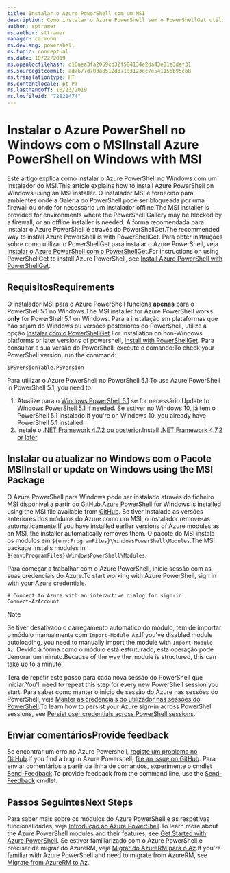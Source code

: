 ```yaml
---
title: Instalar o Azure PowerShell com um MSI
description: Como instalar o Azure PowerShell sem o PowerShellGet utilizar um MSI
author: sptramer
ms.author: sttramer
manager: carmonm
ms.devlang: powershell
ms.topic: conceptual
ms.date: 10/22/2019
ms.openlocfilehash: d16aea3fa2059cd32f584134e2da43e01e3def31
ms.sourcegitcommit: ad7677d703a8512d371d3123dc7e541156b95cb8
ms.translationtype: HT
ms.contentlocale: pt-PT
ms.lasthandoff: 10/23/2019
ms.locfileid: "72821474"
---
```

# <a name="install-azure-powershell-on-windows-with-msi"></a><span data-ttu-id="d2ddf-103">Instalar o Azure PowerShell no Windows com o MSI</span><span class="sxs-lookup"><span data-stu-id="d2ddf-103">Install Azure PowerShell on Windows with MSI</span></span>

<span data-ttu-id="d2ddf-104">Este artigo explica como instalar o Azure PowerShell no Windows com um Instalador do MSI.</span><span class="sxs-lookup"><span data-stu-id="d2ddf-104">This article explains how to install Azure PowerShell on Windows using an MSI installer.</span></span> <span data-ttu-id="d2ddf-105">O instalador MSI é fornecido para ambientes onde a Galeria do PowerShell pode ser bloqueada por uma firewall ou onde for necessário um instalador offline.</span><span class="sxs-lookup"><span data-stu-id="d2ddf-105">The MSI installer is provided for environments where the PowerShell Gallery may be blocked by a firewall, or an offline installer is needed.</span></span> <span data-ttu-id="d2ddf-106">A forma recomendada para instalar o Azure PowerShell é através do PowerShellGet.</span><span class="sxs-lookup"><span data-stu-id="d2ddf-106">The recommended way to install Azure PowerShell is with PowerShellGet.</span></span> <span data-ttu-id="d2ddf-107">Para obter instruções sobre como utilizar o PowerShellGet para instalar o Azure PowerShell, veja [Instalar o Azure PowerShell com o PowerShellGet](install-az-ps.md).</span><span class="sxs-lookup"><span data-stu-id="d2ddf-107">For instructions on using PowerShellGet to install Azure PowerShell, see [Install Azure PowerShell with PowerShellGet](install-az-ps.md).</span></span>

## <a name="requirements"></a><span data-ttu-id="d2ddf-108">Requisitos</span><span class="sxs-lookup"><span data-stu-id="d2ddf-108">Requirements</span></span>

<span data-ttu-id="d2ddf-109">O instalador MSI para o Azure PowerShell funciona __apenas__ para o PowerShell 5.1 no Windows.</span><span class="sxs-lookup"><span data-stu-id="d2ddf-109">The MSI installer for Azure PowerShell works __only__ for PowerShell 5.1 on Windows.</span></span> <span data-ttu-id="d2ddf-110">Para a instalação em plataformas que não sejam do Windows ou versões posteriores do PowerShell, utilize a opção [Instalar com o PowerShellGet](install-az-ps.md).</span><span class="sxs-lookup"><span data-stu-id="d2ddf-110">For installation on non-Windows platforms or later versions of powershell, [Install with PowerShellGet](install-az-ps.md).</span></span>
<span data-ttu-id="d2ddf-111">Para consultar a sua versão do PowerShell, execute o comando:</span><span class="sxs-lookup"><span data-stu-id="d2ddf-111">To check your PowerShell version, run the command:</span></span>

```powershell-interactive
$PSVersionTable.PSVersion
```

<span data-ttu-id="d2ddf-112">Para utilizar o Azure PowerShell no PowerShell 5.1:</span><span class="sxs-lookup"><span data-stu-id="d2ddf-112">To use Azure PowerShell in PowerShell 5.1, you need to:</span></span>

1. <span data-ttu-id="d2ddf-113">Atualize para o [Windows PowerShell 5.1](/powershell/scripting/install/installing-windows-powershell#upgrading-existing-windows-powershell) se for necessário.</span><span class="sxs-lookup"><span data-stu-id="d2ddf-113">Update to [Windows PowerShell 5.1](/powershell/scripting/install/installing-windows-powershell#upgrading-existing-windows-powershell) if needed.</span></span> <span data-ttu-id="d2ddf-114">Se estiver no Windows 10, já tem o PowerShell 5.1 instalado.</span><span class="sxs-lookup"><span data-stu-id="d2ddf-114">If you're on Windows 10, you already have PowerShell 5.1 installed.</span></span>
2. <span data-ttu-id="d2ddf-115">Instale o [.NET Framework 4.7.2 ou posterior](/dotnet/framework/install).</span><span class="sxs-lookup"><span data-stu-id="d2ddf-115">Install [.NET Framework 4.7.2 or later](/dotnet/framework/install).</span></span>

## <a name="install-or-update-on-windows-using-the-msi-package"></a><span data-ttu-id="d2ddf-116">Instalar ou atualizar no Windows com o Pacote MSI</span><span class="sxs-lookup"><span data-stu-id="d2ddf-116">Install or update on Windows using the MSI Package</span></span>

<span data-ttu-id="d2ddf-117">O Azure PowerShell para Windows pode ser instalado através do ficheiro MSI disponível a partir do [GitHub](https://github.com/Azure/azure-powershell/releases/tag/v2.8.0-October2019).</span><span class="sxs-lookup"><span data-stu-id="d2ddf-117">Azure PowerShell for Windows is installed using the MSI file available from [GitHub](https://github.com/Azure/azure-powershell/releases/tag/v2.8.0-October2019).</span></span> <span data-ttu-id="d2ddf-118">Se tiver instalado as versões anteriores dos módulos do Azure como um MSI, o instalador remove-as automaticamente.</span><span class="sxs-lookup"><span data-stu-id="d2ddf-118">If you have installed earlier versions of Azure modules as an MSI, the installer automatically removes them.</span></span> <span data-ttu-id="d2ddf-119">O pacote do MSI instala os módulos em `${env:ProgramFiles}\WindowsPowerShell\Modules`.</span><span class="sxs-lookup"><span data-stu-id="d2ddf-119">The MSI package installs modules in `${env:ProgramFiles}\WindowsPowerShell\Modules`.</span></span>

<span data-ttu-id="d2ddf-120">Para começar a trabalhar com o Azure PowerShell, inicie sessão com as suas credenciais do Azure.</span><span class="sxs-lookup"><span data-stu-id="d2ddf-120">To start working with Azure PowerShell, sign in with your Azure credentials.</span></span>

```powershell-interactive
# Connect to Azure with an interactive dialog for sign-in
Connect-AzAccount
```

> [!NOTE]
>
> <span data-ttu-id="d2ddf-121">Se tiver desativado o carregamento automático do módulo, tem de importar o módulo manualmente com `Import-Module Az`.</span><span class="sxs-lookup"><span data-stu-id="d2ddf-121">If you've disabled module autoloading, you need to manually import the module with `Import-Module Az`.</span></span> <span data-ttu-id="d2ddf-122">Devido à forma como o módulo está estruturado, esta operação pode demorar um minuto.</span><span class="sxs-lookup"><span data-stu-id="d2ddf-122">Because of the way the module is structured, this can take up to a minute.</span></span>

<span data-ttu-id="d2ddf-123">Terá de repetir este passo para cada nova sessão do PowerShell que iniciar.</span><span class="sxs-lookup"><span data-stu-id="d2ddf-123">You'll need to repeat this step for every new PowerShell session you start.</span></span> <span data-ttu-id="d2ddf-124">Para saber como manter o início de sessão do Azure nas sessões do PowerShell, veja [Manter as credenciais do utilizador nas sessões do PowerShell](context-persistence.md).</span><span class="sxs-lookup"><span data-stu-id="d2ddf-124">To learn how to persist your Azure sign-in across PowerShell sessions, see [Persist user credentials across PowerShell sessions](context-persistence.md).</span></span>

## <a name="provide-feedback"></a><span data-ttu-id="d2ddf-125">Enviar comentários</span><span class="sxs-lookup"><span data-stu-id="d2ddf-125">Provide feedback</span></span>

<span data-ttu-id="d2ddf-126">Se encontrar um erro no Azure Powershell, [registe um problema no GitHub](https://github.com/Azure/azure-powershell/issues).</span><span class="sxs-lookup"><span data-stu-id="d2ddf-126">If you find a bug in Azure Powershell, [file an issue on GitHub](https://github.com/Azure/azure-powershell/issues).</span></span>
<span data-ttu-id="d2ddf-127">Para enviar comentários a partir da linha de comandos, experimente o cmdlet [Send-Feedback](/powershell/module/az.accounts/send-feedback).</span><span class="sxs-lookup"><span data-stu-id="d2ddf-127">To provide feedback from the command line, use the [Send-Feedback](/powershell/module/az.accounts/send-feedback) cmdlet.</span></span>

## <a name="next-steps"></a><span data-ttu-id="d2ddf-128">Passos Seguintes</span><span class="sxs-lookup"><span data-stu-id="d2ddf-128">Next Steps</span></span>

<span data-ttu-id="d2ddf-129">Para saber mais sobre os módulos do Azure PowerShell e as respetivas funcionalidades, veja [Introdução ao Azure PowerShell](get-started-azureps.md).</span><span class="sxs-lookup"><span data-stu-id="d2ddf-129">To learn more about the Azure PowerShell modules and their features, see [Get Started with Azure PowerShell](get-started-azureps.md).</span></span>
<span data-ttu-id="d2ddf-130">Se estiver familiarizado com o Azure PowerShell e precisar de migrar do AzureRM, veja [Migrar do AzureRM para o Az](migrate-from-azurerm-to-az.md).</span><span class="sxs-lookup"><span data-stu-id="d2ddf-130">If you're familiar with Azure PowerShell and need to migrate from AzureRM, see [Migrate from AzureRM to Az](migrate-from-azurerm-to-az.md).</span></span>
